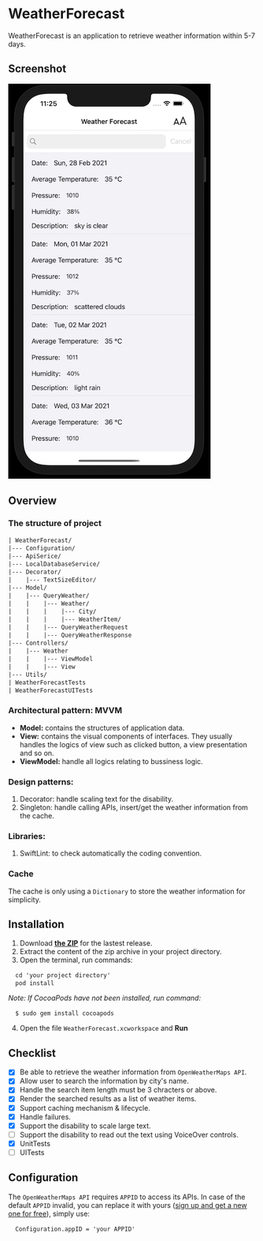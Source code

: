 # WeatherForecast
WeatherForecast is an application to retrieve weather information within 5-7 days.

## Screenshot
![screenshot](/screenshots/screenshot.png)

## Overview
### The structure of project
```
| WeatherForecast/
|--- Configuration/
|--- ApiSerice/
|--- LocalDatabaseService/
|--- Decorator/
|    |--- TextSizeEditor/
|--- Model/
|    |--- QueryWeather/
|    |    |--- Weather/
|    |    |    |--- City/
|    |    |    |--- WeatherItem/
|    |    |--- QueryWeatherRequest
|    |    |--- QueryWeatherResponse
|--- Controllers/
|    |--- Weather
|    |    |--- ViewModel
|    |    |--- View
|--- Utils/
| WeatherForecastTests
| WeatherForecastUITests
```

### Architectural pattern: MVVM

- **Model:** contains the structures of application data. 
- **View:** contains the visual components of interfaces. They usually handles the logics of view such as clicked button, a view presentation and so on.
- **ViewModel:** handle all logics relating to bussiness logic. 

### Design patterns: 
1. Decorator: handle scaling text for the disability.
2. Singleton: handle calling APIs, insert/get the weather information from the cache.

### Libraries: 
1. SwiftLint: to check automatically the coding convention.

### Cache
The cache is only using a `Dictionary` to store the weather information for simplicity. 

## Installation
1. Download **[the ZIP](https://github.com/hoangthuytruc/WeatherForecast/releases/tag/v1.0)** for the lastest release.
2. Extract the content of the zip archive in your project directory.
3. Open the terminal, run commands:
```
  cd 'your project directory'
  pod install
```
*Note: If CocoaPods have not been installed, run command:*
```
  $ sudo gem install cocoapods
```
4. Open the file `WeatherForecast.xcworkspace` and **Run**

## Checklist
- [x] Be able to retrieve the weather information from `OpenWeatherMaps API`.
- [x] Allow user to search the information by city's name.
- [x] Handle the search item length must be 3 chracters or above.
- [x] Render the searched results as a list of weather items.
- [x] Support caching mechanism & lifecycle.
- [x] Handle failures.
- [x] Support the disability to scale large text.
- [ ] Support the disability to read out the text using VoiceOver controls.
- [x] UnitTests
- [ ] UITests

## Configuration
The `OpenWeatherMaps API` requires `APPID` to access its APIs. In case of the default `APPID` invalid, you can replace it with yours ([sign up and get a new one for free](https://openweathermap.org/api)), simply use:
```
  Configuration.appID = 'your APPID'
```
